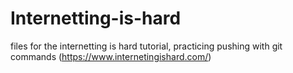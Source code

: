 # Internetting-is-hard
files for the internetting is hard tutorial, practicing pushing with git commands (https://www.internetingishard.com/)
